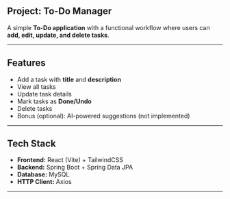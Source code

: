 ## Project: To-Do Manager

A simple **To-Do application** with a functional workflow where users can **add, edit, update, and delete tasks**.

---

## Features

- Add a task with **title** and **description**
- View all tasks
- Update task details
- Mark tasks as **Done/Undo**
- Delete tasks
- Bonus (optional): AI-powered suggestions (not implemented)

---

## Tech Stack

- **Frontend:** React (Vite) + TailwindCSS
- **Backend:** Spring Boot + Spring Data JPA
- **Database:** MySQL
- **HTTP Client:** Axios

---

